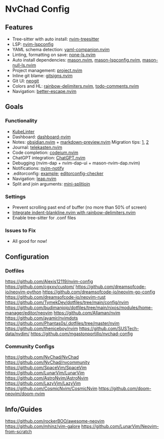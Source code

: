 # NvChad Config

## Features

- Tree-sitter with auto install: [nvim-treesitter](https://github.com/nvim-treesitter/nvim-treesitter)
- LSP: [nvim-lspconfig](https://github.com/neovim/nvim-lspconfig)
- YAML schema detection: [yaml-companion.nvim](https://github.com/someone-stole-my-name/yaml-companion.nvim)
- Linting, formatting on save: [none-ls.nvim](https://github.com/nvimtools/none-ls.nvim)
- Auto install dependencies: [mason.nvim](https://github.com/williamboman/mason.nvim), [mason-lspconfig.nvim](https://github.com/williamboman/mason-lspconfig.nvim), [mason-null-ls.nvim](https://github.com/jay-babu/mason-null-ls.nvim)
- Project management: [project.nvim](https://github.com/ahmedkhalf/project.nvim)
- Inline git blame: [gitsigns.nvim](https://github.com/lewis6991/gitsigns.nvim)
- Git UI: [neogit](https://github.com/NeogitOrg/neogit)
- Colors and HL: [rainbow-delimiters.nvim](https://github.com/hiphish/rainbow-delimiters.nvim), [todo-comments.nvim](https://github.com/folke/todo-comments.nvim)
- Navigation: [better-escape.nvim](https://github.com/max397574/better-escape.nvim)

## Goals

### Functionality

- [KubeLinter](https://github.com/stackrox/kube-linter)
- Dashboard: [dashboard-nvim](https://github.com/nvimdev/dashboard-nvim)
- Notes: [obsidian.nvim](https://github.com/epwalsh/obsidian.nvim) + [markdown-preview.nvim](https://github.com/iamcco/markdown-preview.nvim) Migration tips: [1](https://github.com/goshatch/orgroam_to_obsidian), [2](https://www.reddit.com/r/ObsidianMD/comments/qeb333/simplifying_the_transition_from_roam_to_obsidian/)
- Journal: [telekasten.nvim](https://github.com/renerocksai/telekasten.nvim)
- Code completion: [codeium.nvim](https://github.com/Exafunction/codeium.nvim)
- ChatGPT integration: [ChatGPT.nvim](https://github.com/jackMort/ChatGPT.nvim)
- Debugging (nvim-dap + nvim-dap-ui + mason-nvim-dap.nvim)
- Notifications: [nvim-notify](https://github.com/rcarriga/nvim-notify)
- .editorconfig: [example](https://github.com/SchemaStore/schemastore/blob/master/.editorconfig); [editorconfig-checker](https://github.com/editorconfig-checker/editorconfig-checker)
- Navigation: [leap.nvim](https://github.com/ggandor/leap.nvim)
- Split and join arguments: [mini-splitjoin](https://github.com/echasnovski/mini.nvim/blob/main/readmes/mini-splitjoin.md)

### Settings

- Prevent scrolling past end of buffer (no more than 50% of screen)
- [Integrate indent-blankline.nvim with rainbow-delimiters.nvim](https://github.com/lukas-reineke/indent-blankline.nvim#rainbow-delimitersnvim-integration)
- Enable tree-sitter for .conf files

### Issues to Fix

- All good for now!

## Configuration

### Dotfiles

https://github.com/Alexis12119/nvim-config
https://github.com/cgxxv/custom/
https://github.com/dreamsofcode-io/neovim-python
https://github.com/dreamsofcode-io/neovim-go-config
https://github.com/dreamsofcode-io/neovim-rust
https://github.com/TymekDev/dotfiles/tree/main/config/nvim
https://github.com/budimanjojo/dotfiles/tree/main/nixos/modules/home-manager/editor/neovim
https://github.com/Allaman/nvim
https://github.com/ayamir/nvimdots
https://github.com/Phantas0s/.dotfiles/tree/master/nvim
https://github.com/theniceboy/nvim
https://github.com/SUSTech-data/nvdim/
https://github.com/mgastonportillo/nvchad-config

### Community Configs

https://github.com/NvChad/NvChad
https://github.com/NvChad/nvcommunity
https://github.com/SpaceVim/SpaceVim
https://github.com/LunarVim/LunarVim
https://github.com/AstroNvim/AstroNvim
https://github.com/LazyVim/LazyVim
https://github.com/CosmicNvim/CosmicNvim
https://github.com/doom-neovim/doom-nvim

## Info/Guides

https://github.com/rockerBOO/awesome-neovim
https://github.com/mhinz/vim-galore
https://github.com/LunarVim/Neovim-from-scratch
